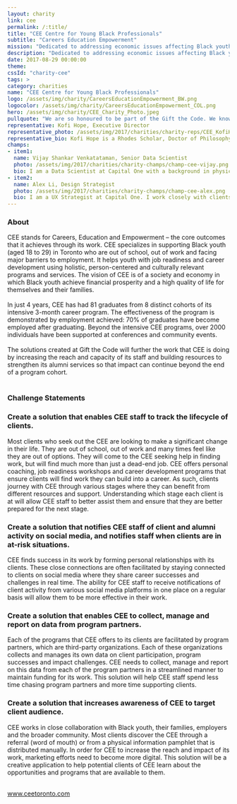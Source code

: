 ```yaml
---
layout: charity
link: cee
permalink: /:title/
title: "CEE Centre for Young Black Professionals"
subtitle: "Careers Education Empowerment"
mission: "Dedicated to addressing economic issues affecting Black youth in Toronto"
description: "Dedicated to addressing economic issues affecting Black youth in Toronto."
date: 2017-08-29 00:00:00
theme:
cssId: "charity-cee"
tags: >
category: charities
name: "CEE Centre for Young Black Professionals"
logo: /assets/img/charity/CareersEducationEmpowerment_BW.png
logocolor: /assets/img/charity/CareersEducationEmpowerment_COL.png
hero: /assets/img/charity/CEE_Charity_Photo.jpeg
pullquote: "We are so honoured to be part of the Gift the Code. We know the ways technology can help but we rarely have the time to focus on building solutions. This is an amazing opportunity for us to work with people who can really help us to take our work to the next level."
representative: Kofi Hope, Executive Director
representative_photo: /assets/img/2017/charities/charity-reps/CEE_KofiHope.png
representative_bio: Kofi Hope is a Rhodes Scholar, Doctor of Philosophy in Politics, community activist and youth advocate. He has over 12 years of experience in managing community-based programs. In 2005, he founded the Black Youth Coalition Against Violence, a group that advocated for real solutions to the issue of gun violence. This advocacy work included a presentation for Prime Minister Paul Martin and led to him being named one of the Top Ten People to Watch in Toronto in 2006 by the Toronto Star. He is currently the Executive Director of the CEE Centre for Young Black Professionals (CEE). He has delivered over 75 speaking engagements in Canada and the UK, was co-chair of Olivia Chow’s election advisory committee in 2014 and is a member of the Board of Directors for the Atkinson Foundation and for the Toronto Environmental Alliance.
champs:
- item1:
  name: Vijay Shankar Venkatataman, Senior Data Scientist
  photo: /assets/img/2017/charities/charity-champs/champ-cee-vijay.png
  bio: I am a Data Scientist at Capital One with a background in physics, and I love pretty much everything data. My go-to tools at work are Python and SQL but I have also worked with C++. I like to believe that I have an eye for good design and I’m certainly no stranger to solving tech challenges – I’ve got some grey hair from years of troubleshooting personal Linux machines to prove it.
- item2:
  name: Alex Li, Design Strategist
  photo: /assets/img/2017/charities/charity-champs/champ-cee-alex.png
  bio: I am a UX Strategist at Capital One. I work closely with clients to help them apply a human-centred methodology to the challenges they face. I excel at helping organizations uncover user needs through tools like interviews, and then use these insights to help define opportunities that will be transformative business solutions.
---
```

<h3 class="charity-anchored-title anchored-title">About</h3>
CEE stands for Careers, Education and Empowerment – the core outcomes that it achieves through its work. CEE specializes in supporting Black youth (aged 18 to 29) in Toronto who are out of school, out of work and facing major barriers to employment. It helps youth with job readiness and career development using holistic, person-centered and culturally relevant programs and services. The vision of CEE is of a society and economy in which Black youth achieve financial prosperity and a high quality of life for themselves and their families.
<br />
<br />
In just 4 years, CEE has had 81 graduates from 8 distinct cohorts of its intensive 3-month career program. The effectiveness of the program is demonstrated by employment achieved: 70% of graduates have become employed after graduating. Beyond the intensive CEE programs, over 2000 individuals have been supported at conferences and community events.
<br />
<br />
The solutions created at Gift the Code will further the work that CEE is doing by increasing the reach and capacity of its staff and building resources to strengthen its alumni services so that impact can continue beyond the end of a program cohort.
<br />
<br />

<h3 class="charity-anchored-title anchored-title">Challenge Statements</h3>

<div class="content-accordion">
  <div class="content-accordion-title">
    <span class="content-accordion-triangle-expand"></span>
    <h3>Create a solution that enables CEE staff to track the lifecycle of clients.</h3>
  </div>

  <p class="content-accordion-body">
    Most clients who seek out the CEE are looking to make a significant change in their life. They are out of school, out of work and many times feel like they are out of options. They will come to the CEE seeking help in finding work, but will find much more than just a dead-end job. CEE offers personal coaching, job readiness workshops and career development programs that ensure  clients will find work they can build into a career. As such, clients journey with CEE through various stages where they can benefit from different resources and support. Understanding which stage each client is at will allow CEE staff to better assist them and ensure that they are better prepared for the next stage.
  </p>
</div>

<div class="content-accordion">
  <div class="content-accordion-title">
    <span class="content-accordion-triangle-expand"></span>
    <h3>Create a solution that notifies CEE staff of client and alumni activity on social media, and notifies staff when clients are in at-risk situations.</h3>
  </div>

  <p class="content-accordion-body">
    CEE finds success in its work by forming personal relationships with its clients. These close connections are often facilitated by staying connected to clients on social media where they share career successes and challenges in real time. The ability for CEE staff to receive notifications of client activity from various social media platforms in one place on a regular basis will allow them to be more effective in their work.
  </p>
</div>

<div class="content-accordion">
  <div class="content-accordion-title">
    <span class="content-accordion-triangle-expand"></span>
    <h3>Create a solution that enables CEE to collect, manage and report on data from program partners.</h3>
  </div>

  <p class="content-accordion-body">
    Each of the programs that CEE offers to its clients are facilitated by program partners, which are third-party organizations. Each of these organizations collects and manages its own data on client participation, program successes and impact challenges. CEE needs to collect, manage and report on this data from each of the program partners in a streamlined manner to maintain funding for its work. This solution will help CEE staff spend less time chasing program partners and more time supporting clients.
  </p>
</div>

<div class="content-accordion">
  <div class="content-accordion-title">
    <span class="content-accordion-triangle-expand"></span>
    <h3>Create a solution that increases awareness of CEE to target client audience.</h3>
  </div>

  <p class="content-accordion-body">
    CEE works in close collaboration with Black youth, their families, employers and the broader community. Most clients discover the CEE through a referral (word of mouth) or from a physical information pamphlet that is distributed manually. In order for CEE to increase the reach and impact of its work,  marketing efforts need to become more digital. This solution will be a creative application to help potential clients of CEE learn about the opportunities and programs that are available to them.
  </p>
</div>
<br />
<a href="http://ceetoronto.com/">www.ceetoronto.com</a>
